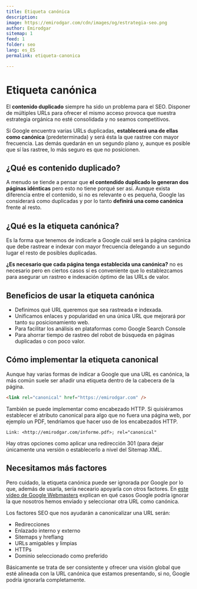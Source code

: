 ```yaml
---
title: Etiqueta canónica
description: 
image: https://emirodgar.com/cdn/images/og/estrategia-seo.png
author: Emirodgar
sitemap: 1
feed: 1
folder: seo
lang: es_ES
permalink: etiqueta-canonica

--- 
```


# Etiqueta canónica

El **contenido duplicado** siempre ha sido un problema para el SEO. Disponer de múltiples URLs para ofrecer el mismo acceso provoca que nuestra estrategia orgánica no esté consolidada y no seamos competitivos.

Si Google encuentra varias URLs duplicadas, **establecerá una de ellas como canónica** (predeterminada) y será ésta la que rastree con mayor frecuencia. Las demás quedarán en un segundo plano y, aunque es posible que sí las rastree, lo más seguro es que no posicionen.

## ¿Qué es contenido duplicado?

A menudo se tiende a pensar que **el contendido duplicado lo generan dos páginas idénticas** pero esto no tiene porqué ser así. Aunque exista diferencia entre el contenido, si no es relevante o es pequeña, Google las considerará como duplicadas y por lo tanto **definirá una como canónica** frente al resto.

## ¿Qué es la etiqueta canónica?

Es la forma que tenemos de indicarle a Google cuál será la página canónica que debe rastrear e indexar con mayor frecuencia delegando a un segundo lugar el resto de posibles duplicadas.

**¿Es necesario que cada página tenga establecida una canónica?** no es necesario pero en ciertos casos sí es conveniente que lo establezcamos para asegurar un rastreo e indexación óptimo de las URLs de valor.

## Beneficios de usar la etiqueta canónica

- Definimos qué URL queremos que sea rastreada e indexada.
- Unificamos enlaces y popularidad en una única URL que mejorará por tanto su posicionamiento web.
- Para facilitar los análisis en plataformas como Google Search Console
- Para ahorrar tiempo de rastreo del robot de búsqueda en páginas duplicadas o con poco valor.

## Cómo implementar la etiqueta canonical

Aunque hay varias formas de indicar a Google que una URL es canónica, la más común suele ser añadir una etiqueta dentro de la cabecera de la página.
 
```html
<link rel="canonical" href="https://emirodgar.com" />
```

También se puede implementar como encabezado HTTP. Si quisiéramos establecer el atributo canonical para algo que no fuera una página web, por ejemplo un PDF, tendríamos que hacer uso de los encabezados HTTP.

```
Link: <http://emirodgar.com/informe.pdf>; rel="canonical"
```

Hay otras opciones como aplicar una redirección 301 (para dejar únicamente una versión o establecerlo a nivel del Sitemap XML.

## Necesitamos más factores

Pero cuidado, la etiqueta canónica puede ser ignorada por Google por lo que, además de usarla, sería neceario apoyarla con otros factores. En [este vídeo de Google Webmasters](https://www.youtube.com/watch?v=8j_hxBw5B4E) explican en qué casos Google podría ignorar la que nosotros hemos enviado y seleccionar otra URL como canónica.

<amp-twitter 
  width="375"
  height="472"
  layout="responsive"
  data-tweetid="1204760229906399232">
</amp-twitter>

Los factores SEO que nos ayudarán a canonicalizar una URL serán:

- Redirecciones
- Enlazado interno y externo
- Sitemaps y hreflang
- URLs amigables y limpias
- HTTPs
- Dominio seleccionado como preferido

Básicamente se trata de ser consistente y ofrecer una visión global que esté alineada con la URL canónica que estamos presentando, si no, Google podría ignorarla completamente.
<!--stackedit_data:
eyJoaXN0b3J5IjpbMTMyNTE2Nzg2NSwtMTA5ODc3MTQ1NywtMT
gzODU0MTA1MywtMjAwMDI5MDQ1OCwtNTE3MDI0NTg3LDY2NDg4
MDQ3M119
-->